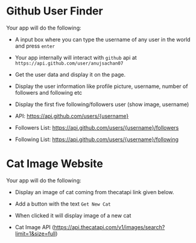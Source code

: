 # Github User Finder

Your app will do the following:

- A input box where you can type the username of any user in the world and press `enter`
- Your app internally will interact with `github` api at `https://api.github.com/user/anujsachan07`
- Get the user data and display it on the page.
- Display the user information like profile picture, username, number of followers and following etc
- Display the first five following/followers user (show image, username)

- API: https://api.github.com/users/{username}
- Followers List: https://api.github.com/users/{username}/followers
- Following List: https://api.github.com/users/{username}/following

# Cat Image Website

Your app will do the following:

- Display an image of cat coming from thecatapi link given below.
- Add a button with the text `Get New Cat`
- When clicked it will display image of a new cat

- Cat Image API (https://api.thecatapi.com/v1/images/search?limit=1&size=full)

